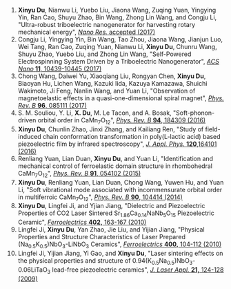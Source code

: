 1. **Xinyu Du**, Nianwu Li, Yuebo Liu, Jiaona Wang, Zuqing Yuan, Yingying Yin, Ran Cao, Shuyu Zhao, Bin Wang, Zhong Lin Wang, and Congju Li, "Ultra-robust  triboelectric nanogenerator for harvesting rotary mechanical energy", [*Nano Res.* accepted (2017)](http://www.thenanoresearch.com/work_just.asp)
2. Congju Li, Yingying Yin, Bin Wang, Tao Zhou, Jiaona Wang, Jianjun Luo, Wei Tang, Ran Cao, Zuqing Yuan, Nianwu Li, **Xinyu Du**, Chunru Wang, Shuyu Zhao, Yuebo Liu, and Zhong Lin Wang, "Self-Powered Electrospinning System Driven by a Triboelectric Nanogenerator", [*ACS Nano* **11**, 10439-10445 (2017)](http://pubs.acs.org/doi/10.1021/acsnano.7b05626)
3. Chong Wang, Daiwei Yu, Xiaoqiang Liu, Rongyan Chen, **Xinyu Du**, Biaoyan Hu, Lichen Wang, Kazuki Iida, Kazuya Kamazawa, Shuichi Wakimoto, Ji Feng, Nanlin Wang, and Yuan Li, "Observation of magnetoelastic effects in a quasi-one-dimensional spiral magnet", [*Phys. Rev. B* **96**, 085111 (2017)](https://journals.aps.org/prb/abstract/10.1103/PhysRevB.96.085111)
4. S. M. Souliou, Y. Li, **X. Du**, M. Le Tacon, and A. Bosak, "Soft-phonon-driven orbital order in CaMn<sub>7</sub>O<sub>12</sub>", [*Phys. Rev. B* **94**, 184309 (2016)](https://journals.aps.org/prb/abstract/10.1103/PhysRevB.94.184309)
5. **Xinyu Du**, Chunlin Zhao, Jinxi Zhang, and Kailiang Ren, "Study of field-induced chain conformation transformation in poly(L-lactic acid) based piezoelectric film by infrared spectroscopy", [*J. Appl. Phys.* **120**,164101 (2016)](http://aip.scitation.org/doi/10.1063/1.4965716)
6. Renliang Yuan, Lian Duan, **Xinyu Du**, and Yuan Li, "Identification and mechanical control of ferroelastic domain structure in rhombohedral CaMn<sub>7</sub>O<sub>12</sub>", [*Phys. Rev. B* **91**, 054102 (2015)](https://journals.aps.org/prb/abstract/10.1103/PhysRevB.91.054102)
7. **Xinyu Du**, Renliang Yuan, Lian Duan, Chong Wang, Yuwen Hu, and Yuan Li, "Soft vibrational mode associated with incommensurate orbital order in multiferroic 
CaMn<sub>7</sub>O<sub>12</sub>", [*Phys. Rev. B* **90**, 104414 (2014)](https://journals.aps.org/prb/abstract/10.1103/PhysRevB.90.104414)
8. **Xinyu Du**, Lingfei Ji, and Yjian Jiang, "Dielectric and Piezoelectric Properties of CO2 Laser Sintered Sr<sub>1.86</sub>Ca<sub>0.14</sub>NaNb<sub>5</sub>O<sub>15</sub> Piezoelectric Ceramic", [*Ferroelectrics* **402,** 163-167 (2010)](http://www.tandfonline.com/doi/abs/10.1080/00150191003709321) 
9. Lingfei Ji, **Xinyu Du**, Yan Zhao, Jie Liu, and Yijian Jiang, "Physical Properties and Structure Characteristics of Laser Prepared (Na<sub>0.5</sub>K<sub>0.5</sub>)NbO<sub>3</sub>-LiNbO<sub>3</sub> Ceramics", [*Ferroelectrics* **400,** 104-112 (2010)](http://www.tandfonline.com/doi/abs/10.1080/00150193.2010.505498) 
10. Lingfei Ji, Yijian Jiang, Yi Gao, and **Xinyu Du**, "Laser sintering effects on the physical properties and structure of 0.94(K<sub>0.5</sub>Na<sub>0.5</sub>)NbO<sub>3</sub>-0.06LiTaO<sub>3</sub> lead-free piezoelectric ceramics", [*J. Laser Appl.* **21,** 124-128 (2009)](http://lia.scitation.org/doi/10.2351/1.3184430)